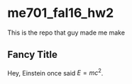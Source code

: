 # me701_fal16_hw2
This is the repo that guy made me make

Fancy Title
-----------

Hey, Einstein once said $E=mc^2$.
